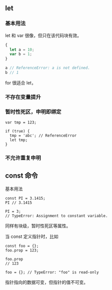 ## let

### 基本用法

let 和 var 很像，但只在该代码块有效。

```javascript
{
  let a = 10;
  var b = 1;
}

a // ReferenceError: a is not defined.
b // 1
```

for 很适合 let，

### 不存在变量提升

### 暂时性死区，申明即绑定

```
var tmp = 123;

if (true) {
  tmp = 'abc'; // ReferenceError
  let tmp;
}
```

### 不允许重复申明

## const 命令

基本用法

```
const PI = 3.1415;
PI // 3.1415

PI = 3;
// TypeError: Assignment to constant variable.
```

同样有块级，暂时性死区等属性。

当 const 定义指针时，比如

```
const foo = {};
foo.prop = 123;

foo.prop
// 123

foo = {}; // TypeError: "foo" is read-only
```

指针指向的数据可变，但指针的值不可变。